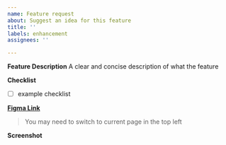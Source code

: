 ```yaml
---
name: Feature request
about: Suggest an idea for this feature
title: ''
labels: enhancement
assignees: ''

---
```


**Feature Description**
A clear and concise description of what the feature

**Checklist**
- [ ] example checklist


**[Figma Link](https://www.figma.com/file/zBXRu0Gb5WquL5FXddFG1u/strike?node-id=505%3A2)**
> You may need to switch to current page in the top left

**Screenshot**
